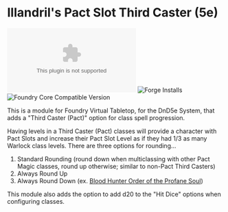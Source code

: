# Illandril's Pact Slot Third Caster (5e)
![Latest Release Download Count](https://img.shields.io/github/downloads/illandril/FoundryVTT-third-pact/latest/module.zip?color=4b0000&label=Downloads)
![Forge Installs](https://img.shields.io/badge/dynamic/json?color=4b0000&label=Forge%20Installs&query=package.installs&url=http%3A%2F%2Fforge-vtt.com%2Fapi%2Fbazaar%2Fpackage%2Fillandril-third-pact&suffix=%25)
![Foundry Core Compatible Version](https://img.shields.io/badge/dynamic/json?color=4b0000&label=Foundry%20Version&query=$.compatibleCoreVersion&url=https%3A%2F%2Fgithub.com%2Fillandril%2FFoundryVTT-third-pact%2Freleases%2Flatest%2Fdownload%2Fmodule.json)

This is a module for Foundry Virtual Tabletop, for the DnD5e System, that adds a "Third Caster (Pact)" option for class spell progression.

Having levels in a Third Caster (Pact) classes will provide a character with Pact Slots and increase their Pact Slot Level as if they had 1/3 as many Warlock class levels. There are three options for rounding...
1. Standard Rounding (round down when multiclassing with other Pact Magic classes, round up otherwise; similar to non-Pact Third Casters)
1. Always Round Up
1. Always Round Down (ex. [Blood Hunter Order of the Profane Soul](https://www.dndbeyond.com/classes/blood-hunter#OrderoftheProfaneSoul))

This module also adds the option to add d20 to the "Hit Dice" options when configuring classes.
